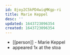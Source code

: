 ```yaml
---
id: 8joy2C5kPD4wiqMKgp-ri
title: Marie Keppel
desc: ''
updated: 1643723096354
created: 1643723096354
---
```



- [[person]] - Marie Keppel
- appeared 1x at the stoa
